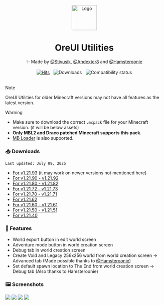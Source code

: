 <div align="center">
  <img src="https://github.com/user-attachments/assets/505656e2-4329-4c8e-9c99-de1444b277df" alt="Logo" width="80" height="80">
  <h1>OreUI Utilities</h1>
  <p>✨ Made by <a href="https://github.com/Stivusik">@Stivusik</a>, <a href="https://github.com/Andexter8">@Andexter8</a> and <a href="https://github.com/Hamsteroonie">@Hamsteroonie</a></p>
  <a href="https://github.com/faizul726/oreui-utilities/releases">
  <a href="https://hits.sh/github.com/faizul726/oreui-utilities/"><img alt="Hits" src="https://hits.sh/github.com/faizul726/oreui-utilities.svg?label=Views&logo=github"/></a>ㅤ<img src="https://img.shields.io/github/downloads/faizul726/oreui-utilities/total.svg?label=Downloads&color=purple" alt="Downloads">ㅤ<img alt="Compatibility status" src="https://img.shields.io/endpoint?url=https%3A%2F%2Fraw.githubusercontent.com%2Ffaizul726%2Foreui-utilities%2Fgh-pages%2Fcompatibility-status.json">
</a>

</div>

</br>


> [!NOTE]
> OreUI Utilities for older Minecraft versions may not have all features as the latest version.

> [!WARNING]
> - Make sure to download the correct `.mcpack` file for your Minecraft version. (it will be below assets)
> - **Only MBL2 and Draco patched Minecraft supports this pack.**  
> - [MB Loader](https://play.google.com/store/apps/details?id=io.bambosan.mbloader) is also supported.

### 📥️ Downloads
`Last updated: July 09, 2025`
* [For v1.21.93](https://github.com/faizul726/oreui-utilities/releases/tag/v1.21.93) (it may work on newer versions not mentioned here)
* [For v1.21.90 - v1.21.92](https://github.com/faizul726/oreui-utilities/releases/tag/v1.21.90)
* [For v1.21.80 - v1.21.82](https://github.com/faizul726/oreui-utilities/releases/tag/v1.21.80)
* [For v1.21.72 - v1.21.73](https://github.com/faizul726/oreui-utilities/releases/tag/v1.21.72)
* [For v1.21.70 - v1.21.71](https://github.com/faizul726/oreui-utilities/releases/tag/v1.21.70)
* [For v1.21.62](https://github.com/faizul726/oreui-utilities/releases/tag/v1.21.62)
* [For v1.21.60 - v1.21.61](https://github.com/faizul726/oreui-utilities/releases/tag/v1.21.60)
* [For v1.21.50 - v1.21.51](https://github.com/faizul726/oreui-utilities/releases/tag/v1.21.50)
* [For v1.21.40](https://github.com/faizul726/oreui-utilities/releases/tag/v1.0.0)

### 🚀 Features
* World export button in edit world screen
* Adventure mode button in world creation screen
* Debug tab in world creation screen
* Create Void and Legacy 256x256 world from world creation screen -> Advanced tab (Made possible thanks to [@Hamsteroonie](https://github.com/Hamsteroonie))
* Set default spawn location to The End from world creation screen -> Debug tab (Also thanks to Hamsteroonie)

### 🖼️ Screenshots
![](https://github.com/user-attachments/assets/5d3f2237-d9fd-46dd-ac95-ab498dd77d2d)
![](https://github.com/user-attachments/assets/bc2bebc0-c6a5-4f4c-af5a-0b5841093660)
![](https://github.com/user-attachments/assets/830e9183-8dd0-4775-9254-7d4248ca6683)
![](https://github.com/user-attachments/assets/a1b65d02-2601-4416-a815-443d6a36fa69)